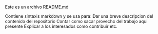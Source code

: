 Este es un archivo README.md

Contiene sintaxis markdown y se usa para:
 Dar una breve descripcion del contenido del repositorio
 Contar como sacar provecho del trabajo aqui presente
 Explicar a los interesados como contribuir
 etc.
